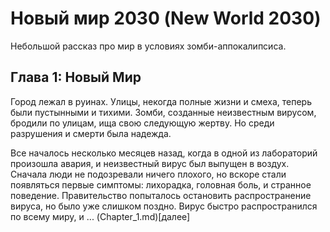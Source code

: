 # Новый мир 2030 (New World 2030)
Небольшой рассказ про мир в условиях зомби-аппокалипсиса.

## Глава 1: Новый Мир

Город лежал в руинах. Улицы, некогда полные жизни и смеха, теперь были пустынными и тихими. Зомби, созданные неизвестным вирусом, бродили по улицам, ища свою следующую жертву. Но среди разрушения и смерти была надежда.

Все началось несколько месяцев назад, когда в одной из лабораторий произошла авария, и неизвестный вирус был выпущен в воздух. Сначала люди не подозревали ничего плохого, но вскоре стали появляться первые симптомы: лихорадка, головная боль, и странное поведение. Правительство попыталось остановить распространение вируса, но было уже слишком поздно. Вирус быстро распространился по всему миру, и ... (Chapter_1.md)[далее]
